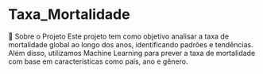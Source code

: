 # Taxa_Mortalidade
📌 Sobre o Projeto  Este projeto tem como objetivo analisar a taxa de mortalidade global ao longo dos anos, identificando padrões e tendências. Além disso, utilizamos Machine Learning para prever a taxa de mortalidade com base em características como país, ano e gênero.
